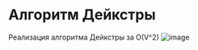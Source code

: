 # Алгоритм Дейкстры
Реализация алгоритма Дейкстры за O(V^2)
![image](https://github.com/VictorFBI/Algos/assets/124510561/cc531ea8-9228-4416-a1d5-e1276b96da95)
